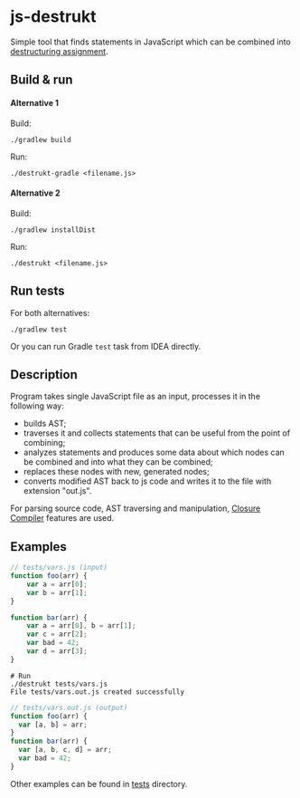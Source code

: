 # js-destrukt

Simple tool that finds statements in JavaScript which can be combined into [destructuring assignment](https://developer.mozilla.org/en-US/docs/Web/JavaScript/Reference/Operators/Destructuring_assignment).

## Build & run

#### Alternative 1

Build:

```
./gradlew build
```

Run:

```
./destrukt-gradle <filename.js>
```

#### Alternative 2

Build:

```
./gradlew installDist
```

Run:

```
./destrukt <filename.js>
```

## Run tests

For both alternatives:

```
./gradlew test
```

Or you can run Gradle `test` task from IDEA directly.

## Description

Program takes single JavaScript file as an input, processes it in the following way:
* builds AST;
* traverses it and collects statements that can be useful from the point of combining;
* analyzes statements and produces some data about which nodes can be combined and into what they can be combined;
* replaces these nodes with new, generated nodes;
* converts modified AST back to js code and writes it to the file with extension "out.js".

For parsing source code, AST traversing and manipulation, [Closure Compiler](https://developers.google.com/closure/compiler/) features are used.

## Examples

```javascript
// tests/vars.js (input)
function foo(arr) {
    var a = arr[0];
    var b = arr[1];
}

function bar(arr) {
    var a = arr[0], b = arr[1];
    var c = arr[2];
    var bad = 42;
    var d = arr[3];
}
```

```
# Run
./destrukt tests/vars.js
File tests/vars.out.js created successfully
```

```javascript
// tests/vars.out.js (output)
function foo(arr) {
  var [a, b] = arr;
}
function bar(arr) {
  var [a, b, c, d] = arr;
  var bad = 42;
}
```

Other examples can be found in [tests](https://github.com/AlexVanGogen/js-destrukt/tree/master/tests) directory.
